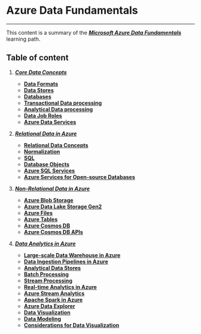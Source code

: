 # Azure Data Fundamentals

*************************

This content is a summary of the ***[Microsoft Azure Data Fundamentals](https://learn.microsoft.com/en-us/certifications/azure-data-fundamentals)*** learning path.

## Table of content

1. ***[Core Data Concepts](DataConcepts.md)***
   - **[Data Formats](DataConcepts.md#data-formats)**
   - **[Data Stores](DataConcepts.md#data-stores)**
   - **[Databases](DataConcepts.md#databases)**
   - **[Transactional Data processing](DataConcepts.md#transactional-data-processing)**
   - **[Analytical Data processing](DataConcepts.md#analytical-data-processing)**
   - **[Data Job Roles](DataConcepts.md#job-roles-in-the-world-of-data)**
   - **[Azure Data Services](DataConcepts.md#azure-data-services)**

2.  ***[Relational Data in Azure](RelationalData.md)***
    - **[Relational Data Concepts](RelationalData.md#relational-data-concepts)**
    - **[Normalization](RelationalData.md#normalization)**
    - **[SQL](RelationalData.md#sql)**
    - **[Database Objects](RelationalData.md#database-objects)**
    - **[Azure SQL Services](RelationalData.md#azure-sql-services)**
    - **[Azure Services for Open-source Databases](RelationalData.md#azure-services-for-open-source-databases)**

3. ***[Non-Relational Data in Azure](NonRelationalData.md)***
    - **[Azure Blob Storage](NonRelationalData.md#azure-blob-storage)**
    - **[Azure Data Lake Storage Gen2](NonRelationalData.md#azure-data-lake-storage-gen2)**
    - **[Azure Files](NonRelationalData.md#azure-files)**
    - **[Azure Tables](NonRelationalData.md#azure-tables)**
    - **[Azure Cosmos DB](NonRelationalData.md#azure-cosmos-db)**
    - **[Azure Cosmos DB APIs](NonRelationalData.md#azure-cosmos-db-apis)**

4. ***[Data Analytics in Azure](DataAnalytics.md)***
    - **[Large-scale Data Warehouse in Azure](DataAnalytics.md#large-scale-data-warehouse-in-azure)**
    - **[Data Ingestion Pipelines in Azure](DataAnalytics.md#data-ingestion-pipelines-in-azure)**
    - **[Analytical Data Stores](DataAnalytics.md#analytical-data-stores)**
    - **[Batch Processing](DataAnalytics.md#batch-processing)**
    - **[Stream Processing](DataAnalytics.md#stream-processing)**
    - **[Real-time Analytics in Azure](DataAnalytics.md#real-time-analytics-in-azure)**
    - **[Azure Stream Analytics](DataAnalytics.md#azure-stream-analytics)**
    - **[Apache Spark in Azure](DataAnalytics.md#apache-spark-in-azure)**
    - **[Azure Data Explorer](DataAnalytics.md#azure-data-explorer)**
    - **[Data Visualization](DataAnalytics.md#data-visualization)**
    - **[Data Modeling](DataAnalytics.md#core-concepts-of-data-modeling)**
    - **[Considerations for Data Visualization](DataAnalytics.md#considerations-for-data-visualization)**